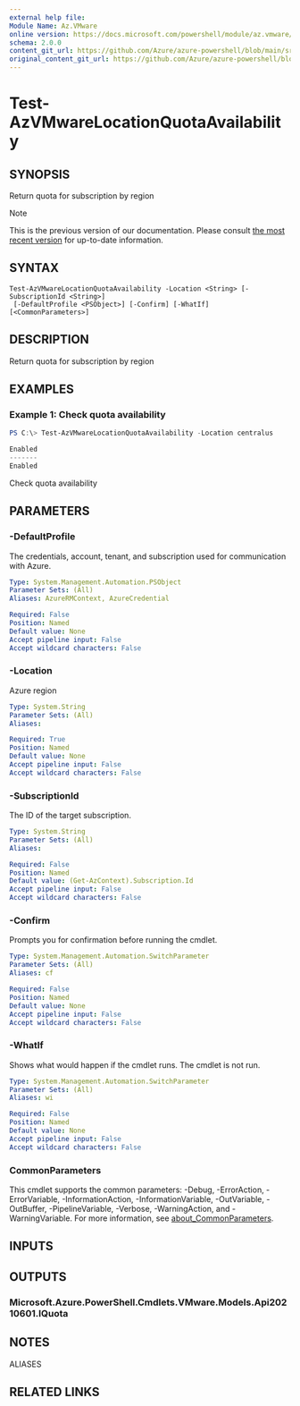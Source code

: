 ```yaml
---
external help file: 
Module Name: Az.VMware
online version: https://docs.microsoft.com/powershell/module/az.vmware/test-azvmwarelocationquotaavailability
schema: 2.0.0
content_git_url: https://github.com/Azure/azure-powershell/blob/main/src/VMware/help/Test-AzVMwareLocationQuotaAvailability.md
original_content_git_url: https://github.com/Azure/azure-powershell/blob/main/src/VMware/help/Test-AzVMwareLocationQuotaAvailability.md
---
```


# Test-AzVMwareLocationQuotaAvailability

## SYNOPSIS
Return quota for subscription by region

> [!NOTE]
>This is the previous version of our documentation. Please consult [the most recent version](/powershell/module/az.vmware/test-azvmwarelocationquotaavailability) for up-to-date information.

## SYNTAX

```
Test-AzVMwareLocationQuotaAvailability -Location <String> [-SubscriptionId <String>]
 [-DefaultProfile <PSObject>] [-Confirm] [-WhatIf] [<CommonParameters>]
```

## DESCRIPTION
Return quota for subscription by region

## EXAMPLES

### Example 1: Check quota availability
```powershell
PS C:\> Test-AzVMwareLocationQuotaAvailability -Location centralus

Enabled
-------
Enabled
```

Check quota availability

## PARAMETERS

### -DefaultProfile
The credentials, account, tenant, and subscription used for communication with Azure.

```yaml
Type: System.Management.Automation.PSObject
Parameter Sets: (All)
Aliases: AzureRMContext, AzureCredential

Required: False
Position: Named
Default value: None
Accept pipeline input: False
Accept wildcard characters: False
```

### -Location
Azure region

```yaml
Type: System.String
Parameter Sets: (All)
Aliases:

Required: True
Position: Named
Default value: None
Accept pipeline input: False
Accept wildcard characters: False
```

### -SubscriptionId
The ID of the target subscription.

```yaml
Type: System.String
Parameter Sets: (All)
Aliases:

Required: False
Position: Named
Default value: (Get-AzContext).Subscription.Id
Accept pipeline input: False
Accept wildcard characters: False
```

### -Confirm
Prompts you for confirmation before running the cmdlet.

```yaml
Type: System.Management.Automation.SwitchParameter
Parameter Sets: (All)
Aliases: cf

Required: False
Position: Named
Default value: None
Accept pipeline input: False
Accept wildcard characters: False
```

### -WhatIf
Shows what would happen if the cmdlet runs.
The cmdlet is not run.

```yaml
Type: System.Management.Automation.SwitchParameter
Parameter Sets: (All)
Aliases: wi

Required: False
Position: Named
Default value: None
Accept pipeline input: False
Accept wildcard characters: False
```

### CommonParameters
This cmdlet supports the common parameters: -Debug, -ErrorAction, -ErrorVariable, -InformationAction, -InformationVariable, -OutVariable, -OutBuffer, -PipelineVariable, -Verbose, -WarningAction, and -WarningVariable. For more information, see [about_CommonParameters](http://go.microsoft.com/fwlink/?LinkID=113216).

## INPUTS

## OUTPUTS

### Microsoft.Azure.PowerShell.Cmdlets.VMware.Models.Api20210601.IQuota

## NOTES

ALIASES

## RELATED LINKS

